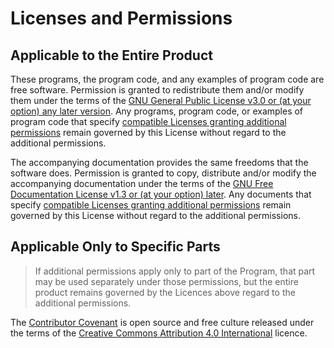 # Licenses and Permissions
## Applicable to the Entire Product
These programs, the program code, and any examples of program code are free software.  Permission is granted to redistribute them and/or modify them under the terms of the [GNU General Public License v3.0 or \(at your option\) any later version](Licenses/LICENSE.GPL-3.0-or-later.md).  Any programs, program code, or examples of program code that specify [compatible Licenses granting additional permissions](Licenses/LICENSE.ALL.md) remain governed by this License without regard to the additional permissions.

The accompanying documentation provides the same freedoms that the software does.  Permission is granted to copy, distribute and/or modify the accompanying documentation under the terms of the [GNU Free Documentation License v1.3 or \(at your option\) later](Licenses/LICENSE.GFDL-1.3-or-later.md).  Any documents that specify [compatible Licenses granting additional permissions](Licenses/LICENSE.ALL.md) remain governed by this License without regard to the additional permissions.
## Applicable Only to Specific Parts
>If additional permissions apply only to part of the Program, that part may be used separately under those permissions, but the entire product remains governed by the Licences above regard to the additional permissions.

The [Contributor Covenant](License/../CODE_OF_CONDUCT.md) is open source and free culture released under the terms of the [Creative Commons Attribution 4.0 International](LICENSE.CC-BY-4.0.md) licence.
